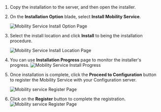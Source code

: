 1. Copy the installation to the server, and then open the installer.
2. On the **Installation Option** blade, select **Install Mobility Service**.

    ![Mobility Service Install Option Page ](./media/site-recovery-install-mob-svc-gui/mobility1.png)
3. Select the install location  and click **Install** to being the installation procedure.

    ![Mobility Service Install Location Page ](./media/site-recovery-install-mob-svc-gui/mobility2.png)
4. You can use **Installation Progress** page to monitor the installer's progress.
    ![Mobility Service Install Progress ](./media/site-recovery-install-mob-svc-gui/mobility3.png)

5. Once installation is complete, click the **Proceed to Configuration** button to register the Mobility Service with your Configuration server.

    ![Mobility service Register Page ](./media/site-recovery-install-mob-svc-gui/mobility4.png)
6. Click on the **Register** button to complete the registration.
    ![Mobility service Register Page ](./media/site-recovery-install-mob-svc-gui/mobility5.png)
